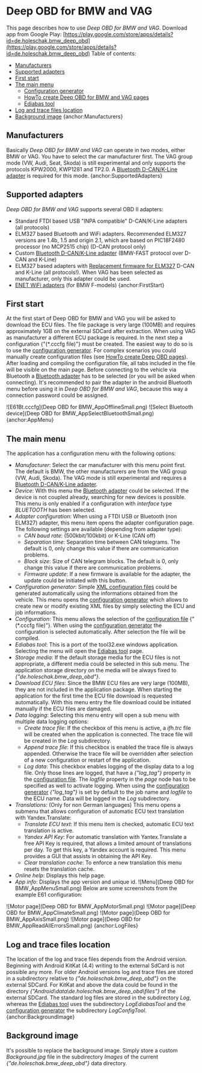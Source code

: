 # Deep OBD for BMW and VAG
This page describes how to use _Deep OBD for BMW and VAG_.
Download app from Google Play: [https://play.google.com/store/apps/details?id=de.holeschak.bmw_deep_obd](https://play.google.com/store/apps/details?id=de.holeschak.bmw_deep_obd)
Table of contents:
* [Manufacturers](#Manufacturers)
* [Supported adapters](#SupportedAdapters)
* [First start](#FirstStart)
* [The main menu](#AppMenu)
	* [Configuration generator](Configuration-Generator)
	* [HowTo create Deep OBD for BMW and VAG pages](Page-specification)
	* [Ediabas tool](Ediabas-Tool)
* [Log and trace files location](#LogFiles)
* [Background image](#BackgroundImage)
{anchor:Manufacturers}
## Manufacturers
Basically _Deep OBD for BMW and VAG_ can operate in two modes, either BMW or VAG. You have to select the car manufacturer first. The VAG group mode (VW, Audi, Seat, Skoda) is still experimental and only supports the protocols KPW2000, KWP1281 and TP2.0. A [Bluetooth D-CAN/K-Line adapter](Build-Bluetooth-D-CAN-adapter) is required for this mode.
{anchor:SupportedAdapters}
## Supported adapters
_Deep OBD for BMW and VAG_ supports several OBD II adapters:
* Standard FTDI based USB "INPA compatible" D-CAN/K-Line adapters (all protocols)
* ELM327 based Bluetooth and WiFi adapters. Recommended ELM327 versions are 1.4b, 1.5 and origin 2.1, which are based on PIC18F2480 processor (no MCP2515 chip) (D-CAN protocol only) 
* Custom [Bluetooth D-CAN/K-Line adapter](Build-Bluetooth-D-CAN-adapter) (BMW-FAST protocol over D-CAN and K-Line)
* ELM327 based adapters with [Replacement firmware for ELM327](Replacement-firmware-for-ELM327)  D-CAN and K-Line (all protocols!). When VAG has been selected as manufacturer, only this adapter could be used.
* [ENET WiFi adapters](ENET-WiFi-Adapter) (for BMW F-models)
{anchor:FirstStart}
## First start
At the first start of Deep OBD for BMW and VAG you will be asked to download the ECU files. The file package is very large (100MB) and requires approximately 1GB on the external SDCard after extraction. When using VAG as manufacturer a different ECU package is required.
In the next step a configuration {"(*.cccfg file)"} must be created. The easiest way to do so is to use the [configuration generator](#ConfigurationGenerator). For complex scenarios you could manually create configuration files (see [HowTo create Deep OBD pages](Page-specification)). After loading and compiling the configuration file, all tabs included in the file will be visible on the main page.
Before connecting to the vehicle via Bluetooth a [Bluetooth adapter](Build-Bluetooth-D-CAN-adapter) has to be selected (or you will be asked when connecting). It's recommended to pair the adapter in the android Bluetooth menu before using it in _Deep OBD for BMW and VAG_, because this way a connection password could be assigned.

![E61Bt.cccfg](Deep OBD for BMW_AppOfflineSmall.png) ![Select Bluetooth device](Deep OBD for BMW_AppSelectBluetoothSmall.png)
{anchor:AppMenu}
## The main menu
The application has a configuration menu with the following options:
* _Manufacturer_: Select the car manufacturer with this menu point first. The default is BMW, the other manufacturers are from the VAG group (VW, Audi, Skoda). The VAG mode is still experimental and requires a [Bluetooth D-CAN/K-Line adapter](Build-Bluetooth-D-CAN-adapter).
* _Device_: With this menu the [Bluetooth adapter](Build-Bluetooth-D-CAN-adapter) could be selected.  If the device is not coupled already, searching for new devices is possible. This menu is only enabled if a configuration with _interface_ type _BLUETOOTH_ has been selected.
* _Adapter configuration_: When using a FTDI USB or Bluetooth (non ELM327) adapter, this menu item opens the adapter configuration page. The following settings are available (depending from adapter type):
	* _CAN baud rate_: (500kbit/100kbit) or K-Line (CAN off)
	* _Separation time_: Separation time between CAN telegrams. The default is 0, only change this value if there are communication problems.
	* _Block size_: Size of CAN telegram blocks. The default is 0, only change this value if there are communication problems.
	* _Firmware update_: If a new firmware is available for the adapter, the update could be initiated with this button.
* _Configuration generator_: Simple [XML configuration files](Page-specification) could be generated automatically using the informations obtained from the vehicle. This menu opens the [configuration generator](#ConfigurationGenerator) which allows to create new or modify existing XML files by simply selecting the ECU and job informations.
* _Configuration_: This menu allows the selection of the [configuration file](Page-specification) {"(*.cccfg file)"}. When using the [configuration generator](#ConfigurationGenerator) the configuration is selected automatically. After selection the file will be compiled.
* _Ediabas tool_: This is a port of the tool32.exe windows application. Selecting the menu will open the [Ediabas tool](#EdiabasTool) page.
* _Storage media_: If the default storage media for the ECU files is not appropriate, a different media could be selected in this sub menu. The application storage directory on the media will be always fixed to _{"de.holeschak.bmw_deep_obd"}_.
* _Download ECU files_: Since the BMW ECU files are very large (100MB), they are not included in the application package. When starting the application for the first time the ECU file download is requested automatically. With this menu entry the file download could be initiated manually if the ECU files are damaged.
* _Data logging_: Selecting this menu entry will open a sub menu with multiple data logging options:
	* _Create trace file_: If the checkbox of this menu is active, a _ifh.trc_ file will be created when the application is connected. The trace file will be created in the _Log_ subdirectory.
	* _Append trace file_: If this checkbox is enabled the trace file is always appended. Otherwise the trace file will be overridden after selection of a new configuration or restart of the application.
	* _Log data_: This checkbox enables logging of the display data to a log file. Only those lines are logged, that have a _{"log_tag"}_ property in the [configuration file](Page-specification). The _logfile_ property in the _page_ node has to be specified as well to activate logging. When using the [configuration generator](#ConfigurationGenerator) _{"log_tag"}_ is set by default to the job name and _logfile_ to the ECU name. Data will be logged in the _Log_ subdirectory.
* _Translations_: (Only for non German languages) This menu opens a submenu that allows configuration of automatic ECU text translation with Yandex.Translate:
	* _Translate ECU text_: If this menu item is checked, automatic ECU text translation is active.
	* _Yandex API Key_: For automatic translation with Yantex.Translate a free API Key is required, that allows a limited amount of translations per day. To get this key, a Yandex account is required. This menu provides a GUI that assists in obtaining the API Key.
	* _Clear translation cache_: To enforce a new translation this menu resets the translation cache.
* _Online help_: Displays this help page.
* _App info_: Displays the app version and unique id.
![Menu](Deep OBD for BMW_AppMenuSmall.png)
Below are some screenshots from the example E61 configuration:

![Motor page](Deep OBD for BMW_AppMotorSmall.png) ![Motor page](Deep OBD for BMW_AppClimateSmall.png) ![Motor page](Deep OBD for BMW_AppAxisSmall.png) ![Motor page](Deep OBD for BMW_AppReadAllErrorsSmall.png)
{anchor:LogFiles}
## Log and trace files location
The location of the log and trace files depends from the Android version.
Beginning with Android KitKat (4.4) writing to the external SdCard is not possible any more. For older Android versions log and trace files are stored in a subdirectory relative to _{"de.holeschak.bmw_deep_obd"}_ on the external SDCard. For KitKat and above the data could be found in the directory _{"Android\data\de.holeschak.bmw_deep_obd\files"}_ of the external SDCard.
The standard log files are stored in the subdirectory _Log_, whereas the [Ediabas tool](#EdiabasTool) uses the subdirectory _LogEdiabasTool_ and the [configuration generator](#ConfigurationGenerator) the subdirectory _LogConfigTool_.
{anchor:BackgroundImage}
## Background image
It's possible to replace the background image. Simply store a custom _Background.jpg_ file in the subdirectory _Images_ of the current _{"de.holeschak.bmw_deep_obd"}_ data directory.
